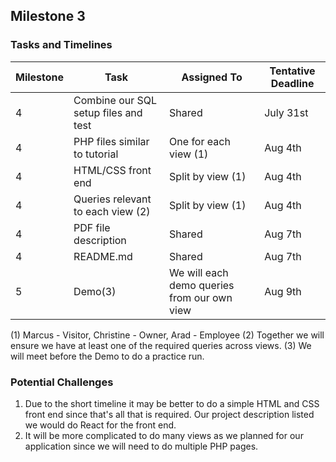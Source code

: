 ## Milestone 3

### Tasks and Timelines

| Milestone | Task                                   | Assigned To                                  | Tentative Deadline | 
|-----------|----------------------------------------|----------------------------------------------|--------------------|
| 4         | Combine our SQL setup files and test   | Shared                                       | July 31st          |  
| 4         | PHP files similar to tutorial          | One for each view (1)                        | Aug 4th            |
| 4         | HTML/CSS front end                     | Split by view (1)                            | Aug 4th            |
| 4         | Queries relevant to each view (2)      | Split by view (1)                            | Aug 4th            |
| 4         | PDF file description                   | Shared                                       | Aug 7th            |  
| 4         | README.md                              | Shared                                       | Aug 7th            |
| 5         | Demo(3)                                | We will each demo queries from our own view  | Aug 9th            |  

(1) Marcus - Visitor, Christine - Owner, Arad - Employee
(2) Together we will ensure we have at least one of the required queries across views. 
(3) We will meet before the Demo to do a practice run.

### Potential Challenges

1. Due to the short timeline it may be better to do a simple HTML and CSS front end since that's all that is required. Our project description listed we would do React for the front end.
2. It will be more complicated to do many views as we planned for our application since we will need to do multiple PHP pages.
